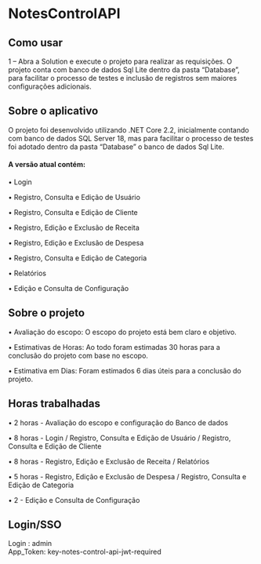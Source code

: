 # NotesControlAPI
## Como usar
1 – Abra a Solution e execute o projeto para realizar as requisições. O projeto conta com banco de dados Sql Lite dentro da pasta “Database”, para facilitar o processo de testes e inclusão de registros sem maiores configurações adicionais.

## Sobre o aplicativo
O projeto foi desenvolvido utilizando .NET Core 2.2, inicialmente contando com banco de dados SQL Server 18, mas para facilitar o processo de testes foi adotado dentro da pasta “Database” o banco de dados Sql Lite.

#### A versão atual contém:

•	Login

•	Registro, Consulta e Edição de Usuário

•	Registro, Consulta e Edição de Cliente

•	Registro, Edição e Exclusão de Receita

•	Registro, Edição e Exclusão de Despesa

•	Registro, Consulta e Edição de Categoria

•	Relatórios

•	Edição e Consulta de Configuração

## Sobre o projeto

•	Avaliação do escopo: O escopo do projeto está bem claro e objetivo.

•	Estimativas de Horas: Ao todo foram estimadas 30 horas para a conclusão do projeto com base no escopo.

•	Estimativa em Dias: Foram estimados 6 dias úteis para a conclusão do projeto.

## Horas trabalhadas

•	2 horas - Avaliação do escopo e configuração do Banco de dados

•	8 horas - Login / Registro, Consulta e Edição de Usuário / Registro, Consulta e Edição de Cliente

•	8 horas - Registro, Edição e Exclusão de Receita / Relatórios

•	5 horas - Registro, Edição e Exclusão de Despesa / Registro, Consulta e Edição de Categoria

•	2 - Edição e Consulta de Configuração

## Login/SSO

Login :  admin   
App_Token:  key-notes-control-api-jwt-required 
